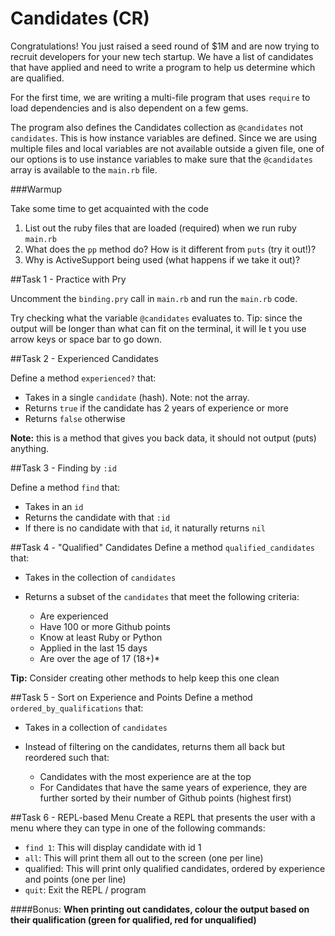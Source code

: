 # Candidates (CR)

Congratulations! You just raised a seed round of $1M and are now trying to recruit developers for your new tech startup. We have a list of candidates that have applied and need to write a program to help us determine which are qualified.

For the first time, we are writing a multi-file program that uses `require` to load dependencies and is also dependent on a few gems.

The program also defines the Candidates collection as `@candidates` not `candidates`. This is how instance variables are defined. Since we are using multiple files and local variables are not available outside a given file, one of our options is to use instance variables to make sure that the `@candidates` array is available to the `main.rb` file.

###Warmup

Take some time to get acquainted with the code

1. List out the ruby files that are loaded (required) when we run ruby `main.rb`
2. What does the `pp` method do? How is it different from `puts` (try it out!)?
3. Why is ActiveSupport being used (what happens if we take it out)?

##Task 1 - Practice with Pry

Uncomment the `binding.pry` call in `main.rb` and run the `main.rb` code.

Try checking what the variable `@candidates` evaluates to. Tip: since the output will be longer than what can fit on the terminal, it will le t you use arrow keys or space bar to go down.


##Task 2 - Experienced Candidates

Define a method `experienced?` that:

* Takes in a single `candidate` (hash). Note: not the array.
* Returns `true` if the candidate has 2 years of experience or more
* Returns `false` otherwise

**Note:** this is a method that gives you back data, it should not output (puts) anything.


##Task 3 - Finding by `:id`

Define a method `find` that:

* Takes in an `id`
* Returns the candidate with that `:id`
* If there is no candidate with that `id`, it naturally returns `nil`


##Task 4 - "Qualified" Candidates
Define a method `qualified_candidates` that:

* Takes in the collection of `candidates`

* Returns a subset of the `candidates` that meet the following criteria:
    - Are experienced
    - Have 100 or more Github points
    - Know at least Ruby or Python
    - Applied in the last 15 days
    - Are over the age of 17 (18+)*

**Tip:** Consider creating other methods to help keep this one clean


##Task 5 - Sort on Experience and Points
Define a method `ordered_by_qualifications` that:

* Takes in a collection of `candidates`

* Instead of filtering on the candidates, returns them all back but reordered such that:
    - Candidates with the most experience are at the top
    - For Candidates that have the same years of experience, they are further sorted by their number of Github points (highest first)

##Task 6 - REPL-based Menu
Create a REPL that presents the user with a menu where they can type in one of the following commands:

* `find 1`: This will display candidate with id 1
* `all`: This will print them all out to the screen (one per line)
* qualified: This will print only qualified candidates, ordered by experience and points (one per line)
* `quit`: Exit the REPL / program

####Bonus: 
**When printing out candidates, colour the output based on their qualification (green for qualified, red for unqualified)**
